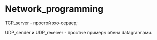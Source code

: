 # Network_programming

TCP_server - простой эхо-сервер;

UDP_sender и UDP_receiver - простые примеры обена datagram'ами.
